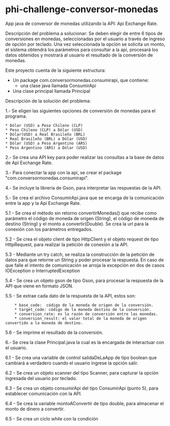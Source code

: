 # phi-challenge-conversor-monedas
App java de conversor de monedas utilizando la API: Api Exchange Rate.

Descripción del problema a solucionar: Se deben elegir de entre 6 tipos de conversiones en monedas, seleccionadas por el usuario a través de ingreso de opción por teclado. Una vez seleccionada la opción se solicita un monto, el sistema obtendrá los parámetros para consultar a la api, procesará los datos obtenidos y mostrará al usuario el resultado de la conversión de monedas.

Este proyecto cuenta de la siguiente estructura:
  - Un package com.conversormonedas.consumirapi, que contiene:
     * una clase java llamada ConsumirApi 
  - Una clase principal llamada Principal

Descripción de la solución del problema:

1.- Se eligen las siguientes opciones de conversión de monedas para el programa.

    * Dólar (USD) a Peso Chileno (CLP)
    * Peso Chileno (CLP) a Dólar (USD)
    * Dólar(USD) a Real Brasileño (BRL)
    * Real Brasileño (BRL) a Dólar (USD)
    * Dólar (USD) a Peso Argentino (ARS)
    * Peso Argentino (ARS) a Dólar (USD)

2.- Se crea una API key para poder realizar las consultas a la base de datos de Api Exchange Rate.

3.- Para conectar la app con la api, se crear el package "com.conversormonedas.consumirapi".

4.- Se incluye la librería de Gson, para interpretar las respuestas de la API.

5.- Se crea el archivo ConsumirApi.java que se encarga de la comunicación entre la app y la Api Exchange Rate.

5.1 - Se crea el método sin retorno convertirMonedas() que recibe como parámetro el código de moneda de origen (String), el código de moneda de destino (String) y el monto a convertir(Double). Se crea la url para la conexión con los parámetros entregados.

5.2 - Se crea el objeto client de tipo HttpClient y el objeto request de tipo HttpRequest, para realizar la petición de conexión a la API.

5.3 - Mediante un  try catch, se realiza la construcción de la petición de datos para que retorne un String y poder procesar la respuesta. En caso de que falle el intento de comunicación se arroja la excepción en dos de casos IOException  o InterruptedException

5.4 - Se crea un objeto gson de tipo Gson, para procesar la respuesta de la API que viene en formato JSON.

5.5 - Se extrae cada dato de la respuesta de la API, estos son:

        * base_code:  código de la moneda de origen de la conversión.
        * target_code: código de la moneda destino de la conversión.
        * conversion_rate: es la razón de conversión entre las monedas.
        * conversion_result: el valor total de la moneda de origen convertido a la moneda de destino.
        
5.6 - Se imprime el resultado de la conversión.

6.- Se crea la clase Principal.java la cual es la encargada de interactuar con el usuario.

6.1 - Se crea una variable de control salidaDeLaApp de tipo boolean que cambiará a verdadero cuando el usuario ingrese la opción salir.

6.2 - Se crea un objeto scanner del tipo Scanner, para capturar la opción ingresada del usuario por teclado.

6.3 - Se crea un objeto consumirApi del tipo ConsumirApi (punto 5), para establecer comunicación con la API.

6.4 - Se crea la variable montoAConvertir de tipo double, para almacenar el monto de dinero a convertir.

6.5 - Se crea un ciclo while con la condición
  
  
    
